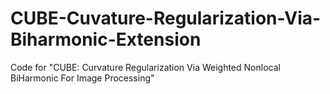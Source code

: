 # CUBE-Cuvature-Regularization-Via-Biharmonic-Extension
Code for "CUBE: Curvature Regularization Via Weighted Nonlocal BiHarmonic For Image Processing"
